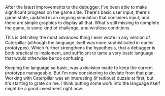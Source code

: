 After the latest improvements to the debugger, I've been able to make
significant progress on the game side. There's basic user input; there's game
state, updated in an ongoing simulation that considers input; and there are
simple graphics to display all that. What's still missing to complete the game,
is some kind of challenge, and win/lose conditions.

This is definitely the most advanced thing I ever wrote in any version of
Caterpillar (although the language itself was more sophisticated in earlier
prototypes). Which further strengthens the hypothesis, that a debugger is both
practical to implement, and sufficient to tame a very basic language that would
otherwise be too confusing.

Keeping the language so basic, was a decision made to keep the current prototype
manageable. But I'm now considering to deviate from that plan. Working with
Caterpillar was an interesting (if tedious) puzzle at first, but it's starting
to grate on me. I think putting some work into the language itself might be a
good investment right now.
